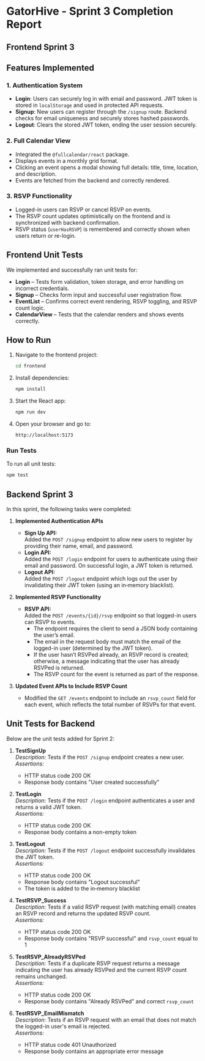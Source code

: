 # GatorHive - Sprint 3 Completion Report

## Frontend Sprint 3

## Features Implemented

### 1. Authentication System
- **Login**: Users can securely log in with email and password. JWT token is stored in `localStorage` and used in protected API requests.
- **Signup**: New users can register through the `/signup` route. Backend checks for email uniqueness and securely stores hashed passwords.
- **Logout**: Clears the stored JWT token, ending the user session securely.

### 2. Full Calendar View
- Integrated the `@fullcalendar/react` package.
- Displays events in a monthly grid format.
- Clicking an event opens a modal showing full details: title, time, location, and description.
- Events are fetched from the backend and correctly rendered.

### 3. RSVP Functionality
- Logged-in users can RSVP or cancel RSVP on events.
- The RSVP count updates optimistically on the frontend and is synchronized with backend confirmation.
- RSVP status (`userHasRSVP`) is remembered and correctly shown when users return or re-login.

## Frontend Unit Tests

We implemented and successfully ran unit tests for:

- **Login** – Tests form validation, token storage, and error handling on incorrect credentials.
- **Signup** – Checks form input and successful user registration flow.
- **EventList** – Confirms correct event rendering, RSVP toggling, and RSVP count logic.
- **CalendarView** – Tests that the calendar renders and shows events correctly.

##  How to Run

1. Navigate to the frontend project:
   ```bash
   cd frontend
   ```
2. Install dependencies:
   ```bash
   npm install
   ```
3. Start the React app:
   ```bash
   npm run dev
   ```
4. Open your browser and go to:
   ```
   http://localhost:5173
   ```

###  Run Tests

To run all unit tests:
```bash
npm test
```



## Backend Sprint 3 

In this sprint, the following tasks were completed:

1. **Implemented Authentication APIs**
   - **Sign Up API:**  
     Added the `POST /signup` endpoint to allow new users to register by providing their name, email, and password.
   - **Login API:**  
     Added the `POST /login` endpoint for users to authenticate using their email and password. On successful login, a JWT token is returned.
   - **Logout API:**  
     Added the `POST /logout` endpoint which logs out the user by invalidating their JWT token (using an in‑memory blacklist).

2. **Implemented RSVP Functionality**
   - **RSVP API:**  
     Added the `POST /events/{id}/rsvp` endpoint so that logged-in users can RSVP to events.
     - The endpoint requires the client to send a JSON body containing the user’s email.
     - The email in the request body must match the email of the logged-in user (determined by the JWT token).
     - If the user hasn’t RSVPed already, an RSVP record is created; otherwise, a message indicating that the user has already RSVPed is returned.
     - The RSVP count for the event is returned as part of the response.

3. **Updated Event APIs to Include RSVP Count**
   - Modified the `GET /events` endpoint to include an `rsvp_count` field for each event, which reflects the total number of RSVPs for that event.

## Unit Tests for Backend

Below are the unit tests added for Sprint 2:

1. **TestSignUp**  
   *Description:* Tests if the `POST /signup` endpoint creates a new user.  
   *Assertions:*  
   - HTTP status code 200 OK  
   - Response body contains "User created successfully"

2. **TestLogin**  
   *Description:* Tests if the `POST /login` endpoint authenticates a user and returns a valid JWT token.  
   *Assertions:*  
   - HTTP status code 200 OK  
   - Response body contains a non-empty token

3. **TestLogout**  
   *Description:* Tests if the `POST /logout` endpoint successfully invalidates the JWT token.  
   *Assertions:*  
   - HTTP status code 200 OK  
   - Response body contains "Logout successful"  
   - The token is added to the in‑memory blacklist

4. **TestRSVP_Success**  
   *Description:* Tests if a valid RSVP request (with matching email) creates an RSVP record and returns the updated RSVP count.  
   *Assertions:*  
   - HTTP status code 200 OK  
   - Response body contains "RSVP successful" and `rsvp_count` equal to 1

5. **TestRSVP_AlreadyRSVPed**  
   *Description:* Tests if a duplicate RSVP request returns a message indicating the user has already RSVPed and the current RSVP count remains unchanged.  
   *Assertions:*  
   - HTTP status code 200 OK  
   - Response body contains "Already RSVPed" and correct `rsvp_count`

6. **TestRSVP_EmailMismatch**  
    *Description:* Tests if an RSVP request with an email that does not match the logged-in user's email is rejected.  
    *Assertions:*  
    - HTTP status code 401 Unauthorized  
    - Response body contains an appropriate error message
